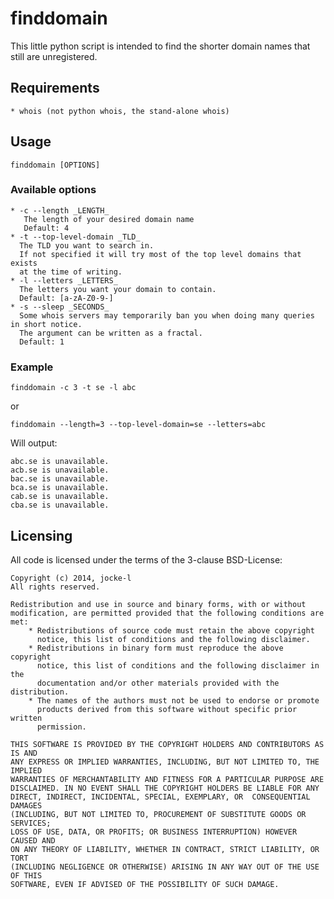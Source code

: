 finddomain
======

This little python script is intended to find the shorter domain names
that still are unregistered.

## Requirements
    * whois (not python whois, the stand-alone whois)

## Usage

`finddomain [OPTIONS]`

### Available options
    * -c --length _LENGTH_  
       The length of your desired domain name  
       Default: 4
    * -t --top-level-domain _TLD_  
      The TLD you want to search in.  
      If not specified it will try most of the top level domains that exists  
      at the time of writing.
    * -l --letters _LETTERS_  
      The letters you want your domain to contain.  
      Default: [a-zA-Z0-9-]
    * -s --sleep _SECONDS_  
      Some whois servers may temporarily ban you when doing many queries in short notice.  
      The argument can be written as a fractal.  
      Default: 1
      
### Example
    finddomain -c 3 -t se -l abc  

or

    finddomain --length=3 --top-level-domain=se --letters=abc

Will output:  

    abc.se is unavailable.
    acb.se is unavailable.
    bac.se is unavailable.
    bca.se is unavailable.
    cab.se is unavailable.
    cba.se is unavailable.

## Licensing

All code is licensed under the terms of the 3-clause BSD-License:

    Copyright (c) 2014, jocke-l
    All rights reserved.

    Redistribution and use in source and binary forms, with or without
    modification, are permitted provided that the following conditions are met:
        * Redistributions of source code must retain the above copyright
          notice, this list of conditions and the following disclaimer.
        * Redistributions in binary form must reproduce the above copyright
          notice, this list of conditions and the following disclaimer in the
          documentation and/or other materials provided with the distribution.
        * The names of the authors must not be used to endorse or promote
          products derived from this software without specific prior written
          permission.
      
    THIS SOFTWARE IS PROVIDED BY THE COPYRIGHT HOLDERS AND CONTRIBUTORS AS IS AND
    ANY EXPRESS OR IMPLIED WARRANTIES, INCLUDING, BUT NOT LIMITED TO, THE IMPLIED
    WARRANTIES OF MERCHANTABILITY AND FITNESS FOR A PARTICULAR PURPOSE ARE
    DISCLAIMED. IN NO EVENT SHALL THE COPYRIGHT HOLDERS BE LIABLE FOR ANY
    DIRECT, INDIRECT, INCIDENTAL, SPECIAL, EXEMPLARY, OR  CONSEQUENTIAL DAMAGES
    (INCLUDING, BUT NOT LIMITED TO, PROCUREMENT OF SUBSTITUTE GOODS OR SERVICES;
    LOSS OF USE, DATA, OR PROFITS; OR BUSINESS INTERRUPTION) HOWEVER CAUSED AND
    ON ANY THEORY OF LIABILITY, WHETHER IN CONTRACT, STRICT LIABILITY, OR TORT
    (INCLUDING NEGLIGENCE OR OTHERWISE) ARISING IN ANY WAY OUT OF THE USE OF THIS
    SOFTWARE, EVEN IF ADVISED OF THE POSSIBILITY OF SUCH DAMAGE.
